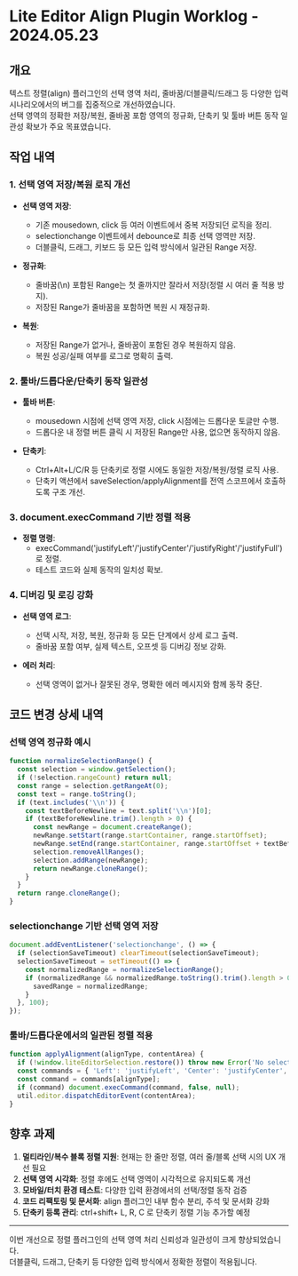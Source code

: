 # Lite Editor Align Plugin Worklog - 2024.05.23

## 개요

텍스트 정렬(align) 플러그인의 선택 영역 처리, 줄바꿈/더블클릭/드래그 등 다양한 입력 시나리오에서의 버그를 집중적으로 개선하였습니다.  
선택 영역의 정확한 저장/복원, 줄바꿈 포함 영역의 정규화, 단축키 및 툴바 버튼 동작 일관성 확보가 주요 목표였습니다.

## 작업 내역

### 1. 선택 영역 저장/복원 로직 개선

- **선택 영역 저장**:  
  - 기존 mousedown, click 등 여러 이벤트에서 중복 저장되던 로직을 정리.
  - selectionchange 이벤트에서 debounce로 최종 선택 영역만 저장.
  - 더블클릭, 드래그, 키보드 등 모든 입력 방식에서 일관된 Range 저장.

- **정규화**:  
  - 줄바꿈(\n) 포함된 Range는 첫 줄까지만 잘라서 저장(정렬 시 여러 줄 적용 방지).
  - 저장된 Range가 줄바꿈을 포함하면 복원 시 재정규화.

- **복원**:  
  - 저장된 Range가 없거나, 줄바꿈이 포함된 경우 복원하지 않음.
  - 복원 성공/실패 여부를 로그로 명확히 출력.

### 2. 툴바/드롭다운/단축키 동작 일관성

- **툴바 버튼**:  
  - mousedown 시점에 선택 영역 저장, click 시점에는 드롭다운 토글만 수행.
  - 드롭다운 내 정렬 버튼 클릭 시 저장된 Range만 사용, 없으면 동작하지 않음.

- **단축키**:  
  - Ctrl+Alt+L/C/R 등 단축키로 정렬 시에도 동일한 저장/복원/정렬 로직 사용.
  - 단축키 액션에서 saveSelection/applyAlignment를 전역 스코프에서 호출하도록 구조 개선.

### 3. document.execCommand 기반 정렬 적용

- **정렬 명령**:  
  - execCommand('justifyLeft'/'justifyCenter'/'justifyRight'/'justifyFull')로 정렬.
  - 테스트 코드와 실제 동작의 일치성 확보.

### 4. 디버깅 및 로깅 강화

- **선택 영역 로그**:  
  - 선택 시작, 저장, 복원, 정규화 등 모든 단계에서 상세 로그 출력.
  - 줄바꿈 포함 여부, 실제 텍스트, 오프셋 등 디버깅 정보 강화.

- **에러 처리**:  
  - 선택 영역이 없거나 잘못된 경우, 명확한 에러 메시지와 함께 동작 중단.

## 코드 변경 상세 내역

### 선택 영역 정규화 예시
```javascript
function normalizeSelectionRange() {
  const selection = window.getSelection();
  if (!selection.rangeCount) return null;
  const range = selection.getRangeAt(0);
  const text = range.toString();
  if (text.includes('\\n')) {
    const textBeforeNewline = text.split('\\n')[0];
    if (textBeforeNewline.trim().length > 0) {
      const newRange = document.createRange();
      newRange.setStart(range.startContainer, range.startOffset);
      newRange.setEnd(range.startContainer, range.startOffset + textBeforeNewline.length);
      selection.removeAllRanges();
      selection.addRange(newRange);
      return newRange.cloneRange();
    }
  }
  return range.cloneRange();
}
```

### selectionchange 기반 선택 영역 저장
```javascript
document.addEventListener('selectionchange', () => {
  if (selectionSaveTimeout) clearTimeout(selectionSaveTimeout);
  selectionSaveTimeout = setTimeout(() => {
    const normalizedRange = normalizeSelectionRange();
    if (normalizedRange && normalizedRange.toString().trim().length > 0) {
      savedRange = normalizedRange;
    }
  }, 100);
});
```

### 툴바/드롭다운에서의 일관된 정렬 적용
```javascript
function applyAlignment(alignType, contentArea) {
  if (!window.liteEditorSelection.restore()) throw new Error('No selection to restore');
  const commands = { 'Left': 'justifyLeft', 'Center': 'justifyCenter', 'Right': 'justifyRight', 'Full': 'justifyFull' };
  const command = commands[alignType];
  if (command) document.execCommand(command, false, null);
  util.editor.dispatchEditorEvent(contentArea);
}
```

## 향후 과제

1. **멀티라인/복수 블록 정렬 지원**: 현재는 한 줄만 정렬, 여러 줄/블록 선택 시의 UX 개선 필요
2. **선택 영역 시각화**: 정렬 후에도 선택 영역이 시각적으로 유지되도록 개선
3. **모바일/터치 환경 테스트**: 다양한 입력 환경에서의 선택/정렬 동작 검증
4. **코드 리팩토링 및 문서화**: align 플러그인 내부 함수 분리, 주석 및 문서화 강화
5. **단축키 등록 관리**: ctrl+shift+ L, R, C 로 단축키 정렬 기능 추가할 예정 

---

이번 개선으로 정렬 플러그인의 선택 영역 처리 신뢰성과 일관성이 크게 향상되었습니다.  
더블클릭, 드래그, 단축키 등 다양한 입력 방식에서 정확한 정렬이 적용됩니다.
